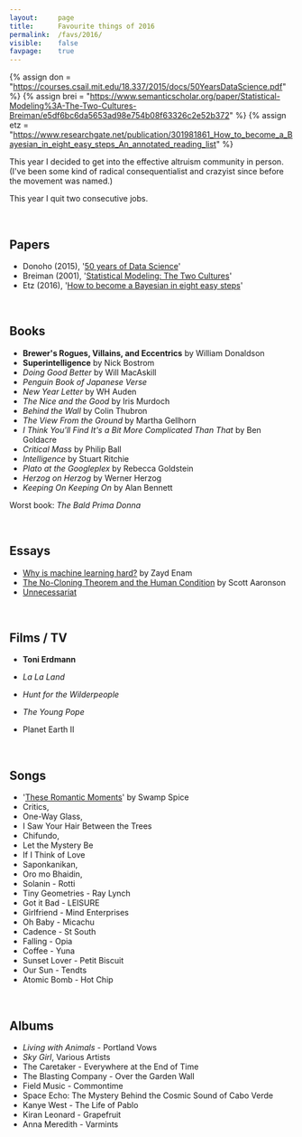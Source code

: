 ```yaml
---
layout:     page
title:      Favourite things of 2016
permalink:  /favs/2016/
visible:    false
favpage:	true
---
```


{%	assign don = "https://courses.csail.mit.edu/18.337/2015/docs/50YearsDataScience.pdf"	%}
{%	assign brei = "https://www.semanticscholar.org/paper/Statistical-Modeling%3A-The-Two-Cultures-Breiman/e5df6bc6da5653ad98e754b08f63326c2e52b372"	%}
{%	assign etz = "https://www.researchgate.net/publication/301981861_How_to_become_a_Bayesian_in_eight_easy_steps_An_annotated_reading_list"	%}


This year I decided to get into the effective altruism community in person. (I've been some kind of radical consequentialist and crazyist since before the movement was named.)

This year I quit two consecutive jobs.

<br>


## Papers

* Donoho (2015), '<a href="{{don}}">50 years of Data Science</a>'
* Breiman (2001), '<a href="{{brei}}">Statistical Modeling: The Two Cultures</a>'
* Etz (2016), '<a href="{{etz}}">How to become a Bayesian in eight easy steps</a>'


<br>


## Books

* **Brewer's Rogues, Villains, and Eccentrics** by William Donaldson
* **Superintelligence** by Nick Bostrom
* _Doing Good Better_ by Will MacAskill
* _Penguin Book of Japanese Verse_
* _New Year Letter_ by WH Auden
* _The Nice and the Good_ by Iris Murdoch
* _Behind the Wall_ by Colin Thubron
* _The View From the Ground_ by Martha Gellhorn
* _I Think You'll Find It's a Bit More Complicated Than That_ by Ben Goldacre
* _Critical Mass_ by Philip Ball
* _Intelligence_ by Stuart Ritchie
* _Plato at the Googleplex_ by Rebecca Goldstein
* _Herzog on Herzog_ by Werner Herzog
* _Keeping On Keeping On_ by Alan Bennett

Worst book: _The Bald Prima Donna_

<br>

## Essays

* [Why is machine learning hard?](https://ai.stanford.edu/~zayd/why-is-machine-learning-hard.html) by Zayd Enam
* [The No-Cloning Theorem and the Human Condition](https://www.scottaaronson.com/blog/?p=2903) by Scott Aaronson
* [Unnecessariat](https://morecrows.wordpress.com/2016/05/10/unnecessariat/)

<br>

## Films / TV

* **Toni Erdmann**
* _La La Land_
* _Hunt for the Wilderpeople_

* _The Young Pope_
* Planet Earth II

<br>

## Songs

* '[These Romantic Moments](https://soundcloud.com/swamp-spice/these-romantic-moments)' by Swamp Spice
* Critics, 
* One-Way Glass, 
* I Saw Your Hair Between the Trees
* Chifundo, 
* Let the Mystery Be 
* If I Think of Love
* Saponkanikan, 
* Oro mo Bhaidin, 
* Solanin - Rotti
* Tiny Geometries - Ray Lynch
* Got it Bad - LEISURE
* Girlfriend - Mind Enterprises
* Oh Baby - Micachu
* Cadence - St South
* Falling - Opia
* Coffee - Yuna
* Sunset Lover - Petit Biscuit
* Our Sun - Tendts
* Atomic Bomb - Hot Chip

<br>

## Albums

* _Living with Animals_ - Portland Vows
* _Sky Girl_, Various Artists
* The Caretaker - Everywhere at the End of Time
* The Blasting Company - Over the Garden Wall
* Field Music - Commontime
* Space Echo: The Mystery Behind the Cosmic Sound of Cabo Verde
* Kanye West - The Life of Pablo
* Kiran Leonard - Grapefruit
* Anna Meredith - Varmints
